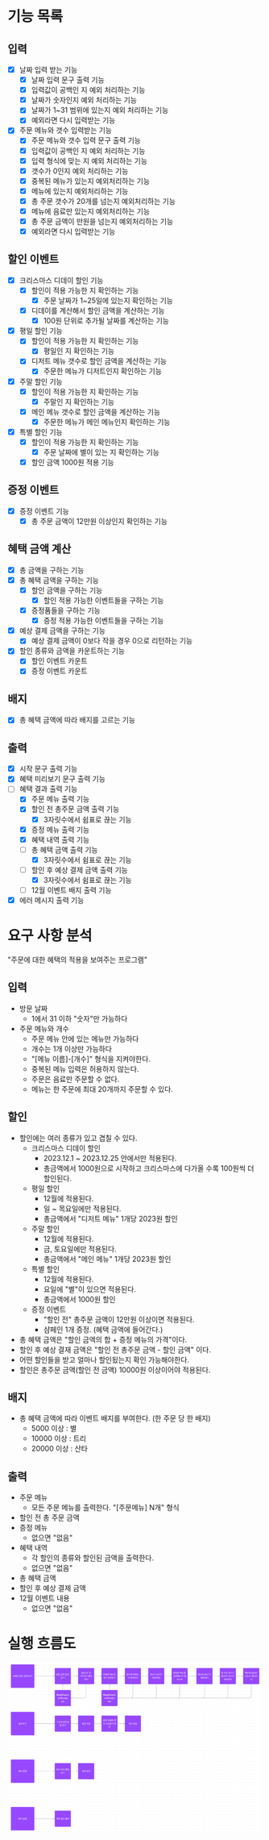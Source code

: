 # 기능 목록

## 입력
- [x] 날짜 입력 받는 기능
  - [x] 날짜 입력 문구 출력 기능
  - [x] 입력값이 공백인 지 예외 처리하는 기능
  - [x] 날짜가 숫자인지 예외 처리하는 기능
  - [x] 날짜가 1~31 범위에 있는지 예외 처리하는 기능
  - [x] 예외라면 다시 입력받는 기능
- [x] 주문 메뉴와 갯수 입력받는 기능
  - [x] 주문 메뉴와 갯수 입력 문구 출력 기능
  - [x] 입력값이 공백인 지 예외 처리하는 기능
  - [x] 입력 형식에 맞는 지 예외 처리하는 기능
  - [x] 갯수가 0인지 예외 처리하는 기능
  - [x] 중복된 메뉴가 있는지 예외처리하는 기능
  - [x] 메뉴에 있는지 예외처리하는 기능
  - [x] 총 주문 갯수가 20개를 넘는지 예외처리하는 기능
  - [x] 메뉴에 음료만 있는지 예외처리하는 기능
  - [x] 총 주문 금액이 만원을 넘는지 예외처리하는 기능
  - [x] 예외라면 다시 입력받는 기능

## 할인 이벤트
- [x] 크리스마스 디데이 할인 기능
  - [x] 할인이 적용 가능한 지 확인하는 기능 
    - [x] 주문 날짜가 1~25일에 있는지 확인하는 기능
  - [x] 디데이를 계산해서 할인 금액을 계산하는 기능
    - [x] 100원 단위로 추가될 날짜를 계산하는 기능
- [x] 평일 할인 기능
  - [x] 할인이 적용 가능한 지 확인하는 기능
    - [x] 평일인 지 확인하는 기능
  - [x] 디저트 메뉴 갯수로 할인 금액을 계산하는 기능
    - [x] 주문한 메뉴가 디저트인지 확인하는 기능
- [x] 주말 할인 기능
  - [x] 할인이 적용 가능한 지 확인하는 기능
    - [x] 주말인 지 확인하는 기능
  - [x] 메인 메뉴 갯수로 할인 금액을 계산하는 기능
    - [x] 주문한 메뉴가 메인 메뉴인지 확인하는 기능
- [x] 특별 할인 기능
  - [x] 할인이 적용 가능한 지 확인하는 기능
    - [x] 주문 날짜에 별이 있는 지 확인하는 기능 
  - [x] 할인 금액 1000원 적용 기능

## 증정 이벤트
- [x] 증정 이벤트 기능
  - [x] 총 주문 금액이 12만원 이상인지 확인하는 기능

## 혜택 금액 계산
- [x] 총 금액을 구하는 기능
- [x] 총 혜택 금액을 구하는 기능
  - [x] 할인 금액을 구하는 기능
    - [x] 할인 적용 가능한 이벤트들을 구하는 기능
  - [x] 증정품들을 구하는 기능
    - [x] 증정 적용 가능한 이벤트들을 구하는 기능
- [x] 예상 결제 금액을 구하는 기능
  - [x] 예상 결제 금액이 0보다 작을 경우 0으로 리턴하는 기능
- [x] 할인 종류와 금액을 카운트하는 기능
  - [x] 할인 이벤트 카운트
  - [x] 증정 이벤트 카운트

## 배지
- [x] 총 혜택 금액에 따라 배지를 고르는 기능

## 출력
- [x] 시작 문구 출력 기능
- [x] 혜택 미리보기 문구 출력 기능
- [ ] 혜택 결과 출력 기능
  - [x] 주문 메뉴 출력 기능
  - [x] 할인 전 총주문 금액 출력 기능
    - [x] 3자릿수에서 쉼표로 끊는 기능
  - [x] 증정 메뉴 출력 기능
  - [x] 혜택 내역 출력 기능
  - [ ] 총 혜택 금액 출력 기능
    - [x] 3자릿수에서 쉼표로 끊는 기능
  - [ ] 할인 후 예상 결제 금액 출력 기능
    - [x] 3자릿수에서 쉼표로 끊는 기능
  - [ ] 12월 이벤트 배지 출력 기능
- [x] 에러 메시지 출력 기능

# 요구 사항 분석
"주문에 대한 혜택의 적용을 보여주는 프로그램"
## 입력
- 방문 날짜
  - 1에서 31 이하 "숫자"만 가능하다
- 주문 메뉴와 개수
  - 주문 메뉴 안에 있는 메뉴만 가능하다
  - 개수는 1개 이상만 가능하다
  - "[메뉴 이름]-[개수]" 형식을 지켜야한다.
  - 중복된 메뉴 입력은 허용하지 않는다.
  - 주문은 음료만 주문할 수 없다.
  - 메뉴는 한 주문에 최대 20개까지 주문할 수 있다.

## 할인
- 할인에는 여러 종류가 있고 겹칠 수 있다.
  - 크리스마스 디데이 할인
    - 2023.12.1 ~ 2023.12.25 안에서만 적용된다.
    - 총금액에서 1000원으로 시작하고 크리스마스에 다가올 수록 100원씩 더 할인된다.
  - 평일 할인
    - 12월에 적용된다.
    - 일 ~ 목요일에만 적용된다. 
    - 총금액에서 "디저트 메뉴" 1개당 2023원 할인
  - 주말 할인
    - 12월에 적용된다.
    - 금, 토요일에만 적용된다.
    - 총금액에서 "메인 메뉴" 1개당 2023원 할인
  - 특별 할인
    - 12월에 적용된다.
    - 요일에 "별"이 있으면 적용된다.
    - 총금액에서 1000원 할인
  - 증정 이벤트
    - "할인 전" 총주문 금액이 12만원 이상이면 적용된다.
    - 샴페인 1개 증정. (혜택 금액에 들어간다.)
- 총 혜택 금액은 "할인 금액의 합 + 증정 메뉴의 가격"이다.
- 할인 후 예상 결재 금액은 "할인 전 총주문 금액 - 할인 금액" 이다.
- 어떤 할인들을 받고 얼마나 할인됬는지 확인 가능해야한다.
- 할인은 총주문 금액(할인 전 금액) 10000원 이상이어야 적용된다.

## 배지
- 총 혜택 금액에 따라 이벤트 배지를 부여한다. (한 주문 당 한 배지)
  - 5000 이상 : 별
  - 10000 이상 : 트리
  - 20000 이상 : 산타

## 출력 
- 주문 메뉴
  - 모든 주문 메뉴를 출력한다. "[주문메뉴] N개" 형식
- 할인 전 총 주문 금액
- 증정 메뉴
  - 없으면 "없음"
- 혜택 내역
  - 각 할인의 종류와 할인된 금액을 출력한다.
  - 없으면 "없음"
- 총 혜택 금액
- 할인 후 예상 결제 금액
- 12월 이벤트 내용
  - 없으면 "없음"

# 실행 흐름도
![img.png](img.png)
